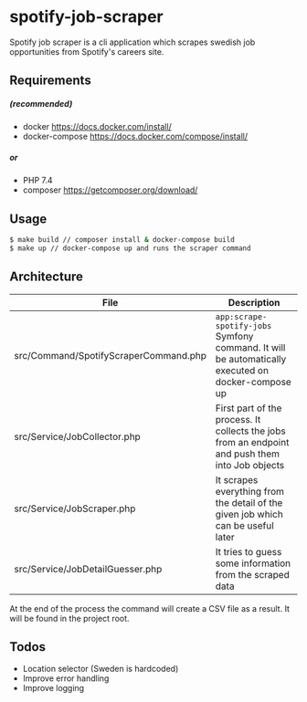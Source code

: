 # spotify-job-scraper


Spotify job scraper is a cli application which scrapes swedish job opportunities from Spotify's careers site.

## Requirements
##### (recommended)

* docker https://docs.docker.com/install/
* docker-compose https://docs.docker.com/compose/install/

##### or

* PHP 7.4 
* composer https://getcomposer.org/download/

## Usage

```sh
$ make build // composer install & docker-compose build
$ make up // docker-compose up and runs the scraper command
```

## Architecture


| File | Description |
| ------ | ------ |
| src/Command/SpotifyScraperCommand.php | `app:scrape-spotify-jobs` Symfony command. It will be automatically executed on docker-compose up |
| src/Service/JobCollector.php | First part of the process. It collects the jobs from an endpoint and push them into Job objects |
| src/Service/JobScraper.php | It scrapes everything from the detail of the given job which can be useful later |
| src/Service/JobDetailGuesser.php | It tries to guess some information from the scraped data |

At the end of the process the command will create a CSV file as a result. It will be found in the project root.

## Todos

* Location selector (Sweden is hardcoded)
* Improve error handling
* Improve logging
